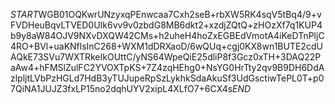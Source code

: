 $START$WGB01OQKwrUNzyxqPEnwcaa7Cxh2seB+rbXW5RK4sqV5tBq4/9+vFVDHeuBqvLTVED0UIk6vv9v0zbdG8MB6dkt2+xzdjZQtQ+zHOzXf7q1KUP4b9y8aW84OJV9NXvDXQW42CMs+h2uheH4hoZxEGBEdVmotA4iKeDTnPljC4RO+BVl+uaKNflsInC268+WXM1dDRXaoD/6wQUq+cgj0KX8wn1BUTE2cdUAQkE73SVu7WXTRkeIkOUttC/yNS64WpeQiE25dliP8f3Gcz0xTH+3DAQ22PaAw4+hFMSlZulFC2YVOXTpKS+7Z4zqHEhg0+NsYG0HrTty2qv9B9DH6DdAzlpljtLVbPzHGLd7HdB3yTUJupeRpSzLykhkSdaAkuSf3UdGsctiwTePL0T+p07QiNA1JUJZ3fxLP15no2dqhUYV2xipL4XLfO7+6CX4s$END$